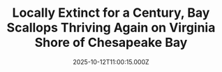 ---
title: "Locally Extinct for a Century, Bay Scallops Thriving Again on Virginia Shore of Chesapeake Bay"
date: 2025-10-12T11:00:15.000Z
category: Human Kindness
externalLink: "https://www.goodnewsnetwork.org/locally-extinct-for-a-century-bay-scallops-thriving-again-on-virginia-shore/"
image: ""
excerpt: "Bay scallops are making an incredible resurgence in coastal bays along Virginia’s Eastern Shore, according to a new survey. The exponential population growth is the result of decades of dedicated seagrass restoration efforts that allowed scientists to reintroduce the species to its former home. Locally extinct since the 1930s due to habitat loss, bay scallops […] The post Locally Extinct…"
---